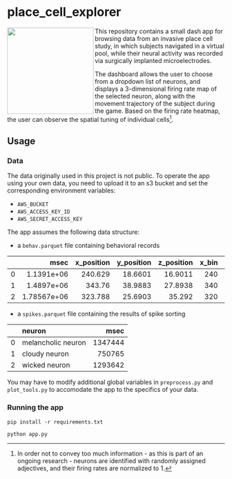 # place_cell_explorer

<img align="left" width=200 src="https://i.pinimg.com/originals/c1/74/41/c174418986a7ac6636cc9635b56b7cc3.gif">

This repository contains a small dash app for browsing data from an invasive place cell study, in which subjects navigated in a virtual pool, while their neural activity was recorded via surgically implanted microelectrodes.

The dashboard allows the user to choose from a dropdown list of neurons, and displays a 3-dimensional firing rate map of the selected neuron, along with the movement trajectory of the subject during the game. Based on the firing rate heatmap, the user can observe the spatial tuning of individual cells[^*].

## Usage

### Data

The data originally used in this project is not public. To operate the app using your own data, you need to upload it to an s3 bucket and set the corresponding environment variables:
* `AWS_BUCKET`
* `AWS_ACCESS_KEY_ID`
* `AWS_SECRET_ACCESS_KEY`

The app assumes the following data structure:

* a `behav.parquet` file containing behavioral records

|    |        msec |   x_position |   y_position |   z_position |   x_bin |   y_bin |   z_bin |
|---:|------------:|-------------:|-------------:|-------------:|--------:|--------:|--------:|
|  0 | 1.1391e+06  |      240.629 |      18.6601 |      16.9011 |     240 |      10 |      10 |
|  1 | 1.4897e+06  |      343.76  |      38.9883 |      27.8938 |     340 |      30 |      20 |
|  2 | 1.78567e+06 |      323.788 |      25.6903 |      35.292  |     320 |      20 |      30 |

* a `spikes.parquet` file containing the results of spike sorting

|    | neuron             |    msec |
|---:|:-------------------|--------:|
|  0 | melancholic neuron | 1347444 |
|  1 | cloudy neuron      |  750765 |
|  2 | wicked neuron      | 1293642 |

You may have to modify additional global variables in `preprocess.py` and `plot_tools.py` to accomodate the app to the specifics of your data.

### Running the app

`pip install -r requirements.txt`

`python app.py`


[^*]: In order not to convey too much information - as this is part of an ongoing research - neurons are identified with randomly assigned adjectives, and their firing rates are normalized to 1.
